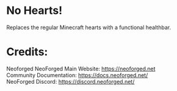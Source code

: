 No Hearts!
=======
Replaces the regular Minecraft hearts with a functional healthbar.


Credits: 
==========
Neoforged
NeoForged Main Website: https://neoforged.net  
Community Documentation: https://docs.neoforged.net/  
NeoForged Discord: https://discord.neoforged.net/
